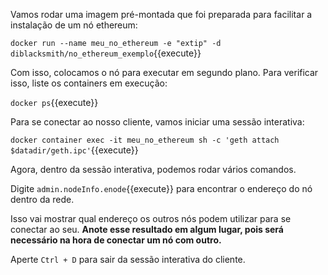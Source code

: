 Vamos rodar uma imagem pré-montada que foi preparada para facilitar a instalação de um nó ethereum:

`docker run --name meu_no_ethereum -e "extip" -d diblacksmith/no_ethereum_exemplo`{{execute}}

Com isso, colocamos o nó para executar em segundo plano. Para verificar isso, liste os containers em execução:

`docker ps`{{execute}}

Para se conectar ao nosso cliente, vamos iniciar uma sessão interativa:

`docker container exec -it meu_no_ethereum sh -c 'geth attach $datadir/geth.ipc'`{{execute}}

Agora, dentro da sessão interativa, podemos rodar vários comandos.

Digite `admin.nodeInfo.enode`{{execute}} para encontrar o endereço do nó dentro da rede.

Isso vai mostrar qual endereço os outros nós podem utilizar para se conectar ao seu. **Anote esse resultado em algum lugar, pois será necessário na hora de conectar um nó com outro.**

Aperte `Ctrl + D` para sair da sessão interativa do cliente.